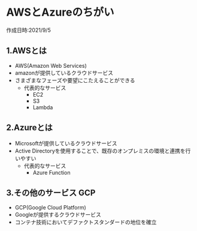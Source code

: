 # AWSとAzureのちがい
作成日時:2021/9/5

## 1.AWSとは
* AWS(Amazon Web Services)
* amazonが提供しているクラウドサービス
* さまざまなフェーズや要望にこたえることができる
  * 代表的なサービス
    * EC2
    * S3
    * Lambda

## 2.Azureとは
* Microsoftが提供しているクラウドサービス
* Active Directoryを使用することで、既存のオンプレミスの環境と連携を行いやすい
  * 代表的なサービス
    * Azure Function

## 3.その他のサービス GCP
* GCP(Google Cloud Platform)
* Googleが提供するクラウドサービス
* コンテナ技術においてデファクトスタンダードの地位を確立
